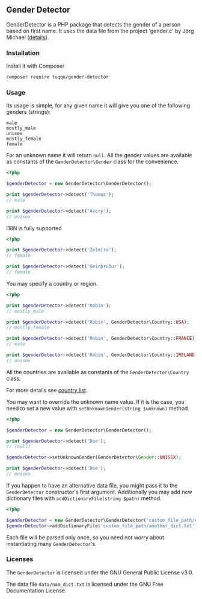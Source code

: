## Gender Detector

GenderDetector is a PHP package that detects the gender of a person based on first name. 
It uses the data file from the project 'gender.c' by Jörg Michael ([details](https://autohotkey.com/board/topic/20260-gender-verification-by-forename-cmd-line-tool-db/])).

### Installation

Install it with Composer

```bash
composer require tuqqu/gender-detector
```

### Usage

Its usage is simple, for any given name it will give you one of the following genders (strings): 
```
male
mostly_male
unisex
mostly_female
female
```
For an unknown name it will return `null`.
All the gender values are available as constants of the `GenderDetector\Gender` class for the convenience. 

```php
<?php 

$genderDetector = new GenderDetector\GenderDetector();

print $genderDetector->detect('Thomas');
// male

print $genderDetector->detect('Avery');
// unisex
```

I18N is fully supported

```php
<?php

print $genderDetector->detect('Želmíra');
// female

print $genderDetector->detect('Geirþrúður');
// female
```

You may specify a country or region.

```php
<?php

print $genderDetector->detect('Robin');
// mostly_male

print $genderDetector->detect('Robin', GenderDetector\Country::USA);
// mostly_female

print $genderDetector->detect('Robin', GenderDetector\Country::FRANCE);
// male

print $genderDetector->detect('Robin', GenderDetector\Country::IRELAND);
// unisex
```

All the countries are available as constants of the `GenderDetector\Country` class. 

For more details see [country list](/doc/country_list.md).


You may want to override the unknown name value. 
If it is the case, you need to set a new value with `setUnknownGender(string $unknown)` method.

```php
<?php

$genderDetector = new GenderDetector\GenderDetector();

print $genderDetector->detect('Doe');
// (null)

$genderDetector->setUnknownGender(GenderDetector\Gender::UNISEX);

print $genderDetector->detect('Doe');
// unisex
```

If you happen to have an alternative data file, you might pass it to the `GenderDetector` constructor's first argument. 
Additionally you may add new dictionary files with `addDictionaryFile(string $path)` method. 

```php
<?php

$genderDetector = new GenderDetector\GenderDetector('custom_file_path/dict.txt');
$genderDetector->addDictionaryFile('custom_file_path/another_dict.txt');
```

Each file will be parsed only once, so you need not worry about instantiating many `GenderDetector`'s.

### Licenses

The `GenderDetector` is licensed under the GNU General Public License v3.0.

The data file `data/nam_dict.txt` is licensed under the GNU Free Documentation License.